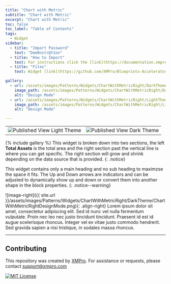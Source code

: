 ```yaml
---
title: "Chart with Metric"
subtitle: "Chart with Metric"
excerpt: "Chart with Metric"
toc: false
toc_label: "Table of Contents"
tags:
  - Widget
sidebar:
  - title: "Import Password"
    text: "Dem0nstr@t1on"
  - title: "How to Import"
    text: For instructions click the [link](https://documentation.xmpro.com/how-tos/apps/manage-widgets#importing-widgets)
  - title: "Files"
    text: Widget [link](https://github.com/XMPro/Blueprints-Accelerators-Patterns/blob/master/Patterns/Widgets/Chart%20With%20Metric%20Right.xwid)

gallery:
  - url: /assets/images/Patterns/Widgets/ChartWithMetricRight/DarkTheme/ChartWithMetricRightDesignMode.png
    image_path: /assets/images/Patterns/Widgets/ChartWithMetricRight/DarkTheme/ChartWithMetricRightDesignMode.png
    alt: "Design Mode"
  - url: /assets/images/Patterns/Widgets/ChartWithMetricRight/LightTheme/ChartWithMetricRightDesignMode.png
    image_path: /assets/images/Patterns/Widgets/ChartWithMetricRight/LightTheme/ChartWithMetricRightDesignMode.png
    alt: "Design Mode"

---
```

<table>
<tr>
  <td><img src="{{ site.url }}/assets/images/Patterns/Widgets/ChartWithMetricRight/LightTheme/ChartWithMetricRightPublishedMode.png" alt="Published View Light Theme"/>
  </td>
  <td><img src="{{ site.url }}/assets/images/Patterns/Widgets/ChartWithMetricRight/DarkTheme/ChartWithMetricRightPublishedMode.png" alt="Published View Dark Theme"/>
  </td>
</tr>
</table>
{% include gallery %}
This widget is broken down into two sections, the left <b>Total Assets</b> is the total area and the right section past the vertical line is where you can get specific. The right section will grow and shrink depending on the data source that is provided.
{: .notice}

This widget contains only a main heading and no sub heading to maximzse the space it fits.
The Up and Down arrows are indicators and can be adjusted to dynamically show up and down or convert them into another shape in the block properties.
{: .notice--warning}

![image-right]({{ site.url }}/assets/images/Patterns/Widgets/ChartWithMetricRight/DarkTheme/ChartWithMetricRightDesignMode.png){: .align-right}
Lorem ipsum dolor sit amet, consectetur adipiscing elit. Sed id nunc vel nulla fermentum vulputate. Proin nec leo nec justo tincidunt tincidunt. Praesent id est id augue scelerisque rhoncus. Integer vel ex vitae justo commodo hendrerit. Sed gravida sapien a nisi tristique, in sodales massa rhoncus.
<hr />

## Contributing
This repository was created by <a href="https://xmpro.com/">XMPro</a>. 
For assistance or requests, please contact <a href="mailto:support@xmpro.com">support@xmpro.com</a>

[![MIT License](https://img.shields.io/badge/License-MIT-green.svg)](https://choosealicense.com/licenses/mit/)
